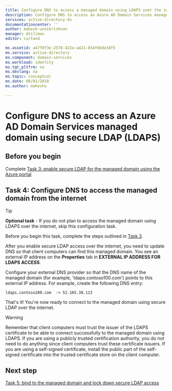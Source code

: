 ```yaml
---
title: Configure DNS to access a managed domain using LDAPS over the internet | Microsoft Docs
description: Configure DNS to access an Azure AD Domain Services managed domain using LDAPS over the internet
services: active-directory-ds
documentationcenter: ''
author: mahesh-unnikrishnan
manager: mtillman
editor: curtand

ms.assetid: a47f0f3e-2578-422a-a421-034f66de38f5
ms.service: active-directory
ms.component: domain-services
ms.workload: identity
ms.tgt_pltfrm: na
ms.devlang: na
ms.topic: conceptual
ms.date: 08/01/2018
ms.author: maheshu

---
```

# Configure DNS to access an Azure AD Domain Services managed domain using secure LDAP (LDAPS)

## Before you begin
Complete [Task 3: enable secure LDAP for the managed domain using the Azure portal](active-directory-ds-admin-guide-configure-secure-ldap-enable-ldaps.md)

## Task 4: Configure DNS to access the managed domain from the internet
> [!TIP]
> **Optional task** - If you do not plan to access the managed domain using LDAPS over the internet, skip this configuration task.
>
>

Before you begin this task, complete the steps outlined in [Task 3](active-directory-ds-admin-guide-configure-secure-ldap-enable-ldaps.md).

After you enable secure LDAP access over the internet, you need to update DNS so that client computers can find this managed domain. You see an external IP address on the **Properties** tab in **EXTERNAL IP ADDRESS FOR LDAPS ACCESS**.

Configure your external DNS provider so that the DNS name of the managed domain (for example, 'ldaps.contoso100.com') points to this external IP address. For example, create the following DNS entry:

    ldaps.contoso100.com  -> 52.165.38.113

That's it! You're now ready to connect to the managed domain using secure LDAP over the internet.

> [!WARNING]
> Remember that client computers must trust the issuer of the LDAPS certificate to be able to connect successfully to the managed domain using LDAPS. If you are using a publicly trusted certification authority, you do not need to do anything since client computers trust these certificate issuers. If you are using a self-signed certificate, install the public part of the self-signed certificate into the trusted certificate store on the client computer.
>
>

## Next step
[Task 5: bind to the managed domain and lock down secure LDAP access](active-directory-ds-ldaps-bind-lockdown.md)
